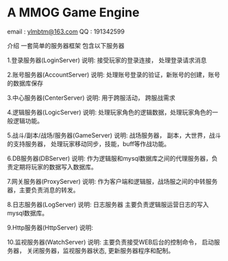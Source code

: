 A MMOG Game Engine
===========

email : ylmbtm@163.com
QQ    : 191342599

介绍
一套简单的服务器框架
包含以下服务器

1.登录服务器(LoginServer)
说明: 接受玩家的登录连接， 处理登录请求消息

2.账号服务器(AccountServer)
说明: 处理账号登录的验证，新账号的创建，账号的数据库保存

3.中心服务器(CenterServer)
说明: 用于跨服活动， 跨服战需求

4.逻辑服务器(LogicServer)
说明: 处理玩家角色的逻辑数据，处理玩家角色的一般逻辑功能。

5.战斗/副本/战场/服务器(GameServer)
说明: 战场服务器， 副本，大世界，战斗的支持服务器， 处理玩家移动同步，技能，buff等作战功能。

6.DB服务器(DBServer)
说明: 作为逻辑服和mysql数据库之间的代理服务器，负责定期将玩家的数据写入数据库。

7.网关服务器(ProxyServer)
说明: 作为客户端和逻辑服，战场服之间的中转服务器，主要负责消息的转发。

8.日志服务器(LogServer)
说明: 日志服务器 主要负责逻辑服运营日志的写入mysql数据库。

9.Http服务器(HttpServer)
说明: 

10.监视服务器(WatchServer)
说明: 主要负责接受WEB后台的控制命令， 启动服务器， 关闭服务器，监视服务器状态,  更新服务器程序和配制。



